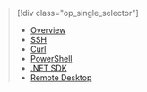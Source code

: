 > [!div class="op_single_selector"]
> * [Overview](../articles/hdinsight/hdinsight-use-mapreduce.md)
> * [SSH](../articles/hdinsight/hdinsight-hadoop-use-mapreduce-ssh.md)
> * [Curl](../articles/hdinsight/hdinsight-hadoop-use-mapreduce-curl.md)
> * [PowerShell](../articles/hdinsight/hdinsight-hadoop-use-mapreduce-powershell.md)
> * [.NET SDK](../articles/hdinsight/hdinsight-hadoop-use-mapreduce-dotnet-sdk.md)
> * [Remote Desktop](../articles/hdinsight/hdinsight-hadoop-use-mapreduce-remote-desktop.md)
> 
>